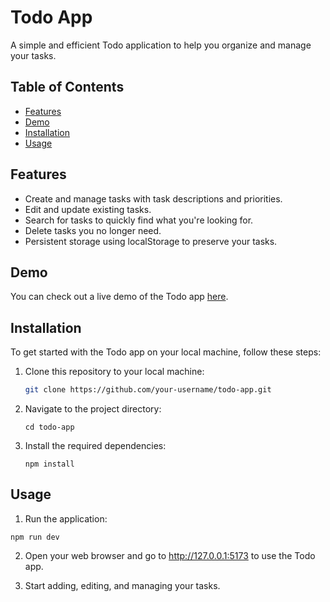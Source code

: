 # Todo App

A simple and efficient Todo application to help you organize and manage your tasks.

## Table of Contents

- [Features](#features)
- [Demo](#demo)
- [Installation](#installation)
- [Usage](#usage)

## Features

- Create and manage tasks with task descriptions and priorities.
- Edit and update existing tasks.
- Search for tasks to quickly find what you're looking for.
- Delete tasks you no longer need.
- Persistent storage using localStorage to preserve your tasks.

## Demo

You can check out a live demo of the Todo app [here](https://react-todo-app-lovat-eight.vercel.app).

## Installation

To get started with the Todo app on your local machine, follow these steps:

1. Clone this repository to your local machine:

   ```bash
   git clone https://github.com/your-username/todo-app.git
   ```

2. Navigate to the project directory:
   ```
   cd todo-app

   ```

3. Install the required dependencies:
   ```
   npm install

   ```


## Usage

1. Run the application:
```
npm run dev
```
2. Open your web browser and go to http://127.0.0.1:5173 to use the Todo app.

3. Start adding, editing, and managing your tasks.



